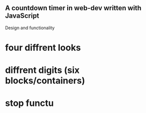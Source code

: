## A countdown timer in web-dev written  with JavaScript

Design and functionality
# four diffrent looks 
# diffrent digits (six blocks/containers)
# stop functu
